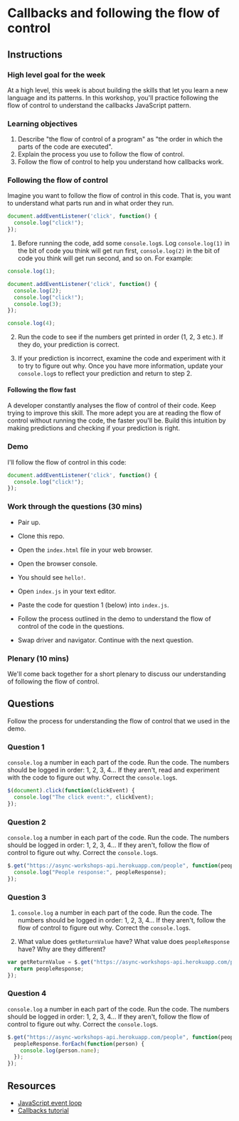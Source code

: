 # Callbacks and following the flow of control

## Instructions

### High level goal for the week

At a high level, this week is about building the skills that let you learn a new language and its patterns.  In this workshop, you'll practice following the flow of control to understand the callbacks JavaScript pattern.

### Learning objectives

1. Describe "the flow of control of a program" as "the order in which the parts of the code are executed".
2. Explain the process you use to follow the flow of control.
3. Follow the flow of control to help you understand how callbacks work.

### Following the flow of control

Imagine you want to follow the flow of control in this code.  That is, you want to understand what parts run and in what order they run.

```js
document.addEventListener('click', function() {
  console.log("click!");
});

```

1. Before running the code, add some `console.log`s.  Log `console.log(1)` in the bit of code you think will get run first, `console.log(2)` in the bit of code you think will get run second, and so on. For example:

```js
console.log(1);

document.addEventListener('click', function() {
  console.log(2);
  console.log("click!");
  console.log(3);
});

console.log(4);
```

2. Run the code to see if the numbers get printed in order (1, 2, 3 etc.).  If they do, your prediction is correct.

3. If your prediction is incorrect, examine the code and experiment with it to try to figure out why.  Once you have more information, update your `console.log`s to reflect your prediction and return to step 2.

#### Following the flow fast

A developer constantly analyses the flow of control of their code.  Keep trying to improve this skill.  The more adept you are at reading the flow of control without running the code, the faster you'll be.  Build this intuition by making predictions and checking if your prediction is right.

### Demo

I'll follow the flow of control in this code:

```js
document.addEventListener('click', function() {
  console.log("click!");
});
```

### Work through the questions (30 mins)

* Pair up.

* Clone this repo.

* Open the `index.html` file in your web browser.

* Open the browser console.

* You should see `hello!`.

* Open `index.js` in your text editor.

* Paste the code for question 1 (below) into `index.js`.

* Follow the process outlined in the demo to understand the flow of control of the code in the questions.

* Swap driver and navigator.  Continue with the next question.

### Plenary (10 mins)

We'll come back together for a short plenary to discuss our understanding of following the flow of control.

## Questions

Follow the process for understanding the flow of control that we used in the demo.

### Question 1

`console.log` a number in each part of the code.  Run the code.  The numbers should be logged in order: 1, 2, 3, 4... If they aren't, read and experiment with the code to figure out why.  Correct the `console.log`s.

```js
$(document).click(function(clickEvent) {
  console.log("The click event:", clickEvent);
});
```

### Question 2

`console.log` a number in each part of the code.  Run the code.  The numbers should be logged in order: 1, 2, 3, 4... If they aren't, follow the flow of control to figure out why.  Correct the `console.log`s.

```js
$.get("https://async-workshops-api.herokuapp.com/people", function(peopleResponse) {
  console.log("People response:", peopleResponse);
});
```

### Question 3

1. `console.log` a number in each part of the code.  Run the code.  The numbers should be logged in order: 1, 2, 3, 4... If they aren't, follow the flow of control to figure out why.  Correct the `console.log`s.

2. What value does `getReturnValue` have? What value does `peopleResponse` have? Why are they different?

```js
var getReturnValue = $.get("https://async-workshops-api.herokuapp.com/people", function(peopleResponse) {
  return peopleResponse;
});
```

### Question 4

`console.log` a number in each part of the code.  Run the code.  The numbers should be logged in order: 1, 2, 3, 4... If they aren't, follow the flow of control to figure out why.  Correct the `console.log`s.

```js
$.get("https://async-workshops-api.herokuapp.com/people", function(peopleResponse) {
  peopleResponse.forEach(function(person) {
    console.log(person.name);
  });
});
```

## Resources

* [JavaScript event loop](https://www.youtube.com/watch?v=8aGhZQkoFbQ)
* [Callbacks tutorial](http://javascriptissexy.com/understand-javascript-callback-functions-and-use-them/)
